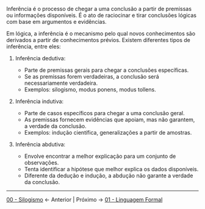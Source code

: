 Inferência é o processo de chegar a uma conclusão a partir de premissas ou informações disponíveis. É o ato de raciocinar e tirar conclusões lógicas com base em argumentos e evidências.

Em lógica, a inferência é o mecanismo pelo qual novos conhecimentos são derivados a partir de conhecimentos prévios. Existem diferentes tipos de inferência, entre eles:

1. Inferência dedutiva:
    - Parte de premissas gerais para chegar a conclusões específicas.
    - Se as premissas forem verdadeiras, a conclusão será necessariamente verdadeira.
    - Exemplos: silogismo, modus ponens, modus tollens.
    
2. Inferência indutiva:
    - Parte de casos específicos para chegar a uma conclusão geral.
    - As premissas fornecem evidências que apoiam, mas não garantem, a verdade da conclusão.
    - Exemplos: indução científica, generalizações a partir de amostras.

3. Inferência abdutiva:
    - Envolve encontrar a melhor explicação para um conjunto de observações.
    - Tenta identificar a hipótese que melhor explica os dados disponíveis.
    - Diferente da dedução e indução, a abdução não garante a verdade da conclusão.


---

[00 - Silogismo](00%20-%20Silogismo.md) <- Anterior | Próximo -> [01 - Linguagem Formal](01%20-%20Linguagem%20Formal.md)